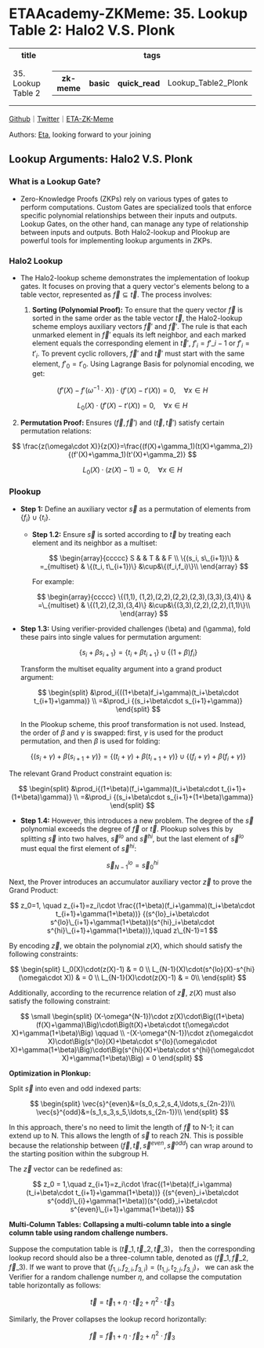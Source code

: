 # ETAAcademy-ZKMeme: 35. Lookup Table 2: Halo2 V.S. Plonk

<table>
  <tr>
    <th>title</th>
    <th>tags</th>
  </tr>
  <tr>
    <td>35. Lookup Table 2</td>
    <td>
      <table>
        <tr>
          <th>zk-meme</th>
          <th>basic</th>
          <th>quick_read</th>
          <td>Lookup_Table2_Plonk</td>
        </tr>
      </table>
    </td>
  </tr>
</table>

[Github](https://github.com/ETAAcademy)｜[Twitter](https://twitter.com/ETAAcademy)｜[ETA-ZK-Meme](https://github.com/ETAAcademy/ETAAcademy-ZK-Meme)

Authors: [Eta](https://twitter.com/pwhattie), looking forward to your joining

## Lookup Arguments: Halo2 V.S. Plonk

### What is a Lookup Gate?

- Zero-Knowledge Proofs (ZKPs) rely on various types of gates to perform computations. Custom Gates are specialized tools that enforce specific polynomial relationships between their inputs and outputs. Lookup Gates, on the other hand, can manage any type of relationship between inputs and outputs. Both Halo2-lookup and Plookup are powerful tools for implementing lookup arguments in ZKPs.

### Halo2 Lookup

- The Halo2-lookup scheme demonstrates the implementation of lookup gates. It focuses on proving that a query vector's elements belong to a table vector, represented as $\vec{f} \subseteq \vec{t}$. The process involves:

  1.  **Sorting (Polynomial Proof):**
      To ensure that the query vector $\vec{f}$ is sorted in the same order as the table vector $\vec{t},$ the Halo2-lookup scheme employs auxiliary vectors $\vec{f}'$ and $\vec{f}'.$ The rule is that each unmarked element in $\vec{f}'$ equals its left neighbor, and each marked element equals the corresponding element in $\vec{t}'$, $f'_i=f'\_{i-1}$ or $f'_i=t'_i$. To prevent cyclic rollovers, $\vec{f}'$ and $\vec{t}'$ must start with the same element, $f'_0=t'_0$. Using Lagrange Basis for polynomial encoding, we get:
      
$$
(f'(X)-f'(\omega^{-1}\cdot X))\cdot (f'(X)-t'(X)) = 0, \quad \forall x\in H
$$   
      
      
      
$$
L_0(X)\cdot(f'(X)-t'(X)) = 0, \quad \forall x\in H
$$
      
  2.  **Permutation Proof:** Ensures $(\vec{f}, \vec{f}')$ and $(\vec{t}, \vec{t}')$ satisfy certain permutation relations:

$$
\frac{z(\omega\cdot X)}{z(X)}=\frac{(f(X)+\gamma_1)(t(X)+\gamma_2)}{(f'(X)+\gamma_1)(t'(X)+\gamma_2)}
$$

$$
L_0(X)\cdot (z(X) - 1) = 0, \quad \forall x\in H
$$

### Plookup

- **Step 1:** Define an auxiliary vector $\vec{s}$ as a permutation of elements from $\{f_i\} \cup \{t_i\}$.

  - **Step 1.2:** Ensure $\vec{s}$ is sorted according to $\vec{t}$ by treating each element and its neighbor as a multiset:

    $$
    \begin{array}{ccccc}
    S &  & T  & & F \\
    \{(s_i, s\_{i+1})\} & =_{multiset} & \{(t_i, t\_{i+1})\} &\cup&\{(f_i,f_i)\}\\
    \end{array}
    $$

    For example:

    $$
    \begin{array}{ccccc}
    \{(1,1), (1,2),(2,2),(2,2),(2,3),(3,3),(3,4)\} & =\_{multiset} & \{(1,2),(2,3),(3,4)\} &\cup&\{(3,3),(2,2),(2,2),(1,1)\}\\
    \end{array}
    $$

- **Step 1.3:** Using verifier-provided challenges \(\beta\) and \(\gamma\), fold these pairs into single values for permutation argument:

  $$
  \{s_i + \beta s_{i+1}\}=\{t_i + \beta t_{i+1}\}\cup\{(1+\beta)f_i\}
  $$

  Transform the multiset equality argument into a grand product argument:

  $$
  \begin{split}
  &\prod_i{((1+\beta)f_i+\gamma)(t_i+\beta\cdot t_{i+1}+\gamma)} \\
  =&\prod_i
  {(s_i+\beta\cdot s_{i+1}+\gamma)}
  \end{split}
  $$

  In the Plookup scheme, this proof transformation is not used. Instead, the order of $\beta$ and $\gamma$ is swapped: first, $\gamma$ is used for the product permutation, and then $\beta$ is used for folding:

  $$
  \{(s_i+\gamma) + \beta (s_{i+1}+\gamma)\}=\{(t_i + \gamma) + \beta (t_{i+1}+\gamma)\}\cup\{(f_i+\gamma)+ \beta(f_i+\gamma)\}
  $$

The relevant Grand Product constraint equation is:

$$
\begin{split}
&\prod_i{(1+\beta)(f_i+\gamma)(t_i+\beta\cdot t_{i+1}+(1+\beta)\gamma)} \\
=&\prod_i
{(s_i+\beta\cdot s_{i+1}+(1+\beta)\gamma)}
\end{split}
$$

- **Step 1.4:** However, this introduces a new problem. The degree of the $\vec{s}$ polynomial exceeds the degree of $\vec{f}$ or $\vec{t}$. Plookup solves this by splitting $\vec{s}$ into two halves, $\vec{s}^{lo}$ and $\vec{s}^{hi}$, but the last element of $\vec{s}^{lo}$ must equal the first element of $\vec{s}^{hi}$:

$$
\vec{s}^{lo}_{N-1} = \vec{s}^{hi}_0
$$

Next, the Prover introduces an accumulator auxiliary vector $\vec{z}$ to prove the Grand Product:

$$
z_0=1, \quad z_{i+1}=z_i\cdot \frac{(1+\beta)(f_i+\gamma)(t_i+\beta\cdot t_{i+1}+\gamma(1+\beta))}
{(s^{lo}_i+\beta\cdot s^{lo}\_{i+1}+\gamma(1+\beta))(s^{hi}_i+\beta\cdot s^{hi}\_{i+1}+\gamma(1+\beta))},\quad z\_{N-1}=1
$$

By encoding $\vec{z}$, we obtain the polynomial $z(X)$, which should satisfy the following constraints:

$$
\begin{split}
L_0(X)\cdot(z(X)-1) & = 0 \\
L_{N-1}(X)\cdot(s^{lo}(X)-s^{hi}(\omega\cdot X)) & = 0 \\
L_{N-1}(X)\cdot(z(X)-1) & = 0\\
\end{split}
$$

Additionally, according to the recurrence relation of $\vec{z}$, $z(X)$ must also satisfy the following constraint:

$$
\small
\begin{split}
(X-\omega^{N-1})\cdot z(X)\cdot\Big((1+\beta)(f(X)+\gamma)\Big)\cdot\Big(t(X)+\beta\cdot t(\omega\cdot X)+\gamma(1+\beta)\Big) \qquad \\
-(X-\omega^{N-1})\cdot z(\omega\cdot X)\cdot\Big(s^{lo}(X)+\beta\cdot s^{lo}(\omega\cdot X)+\gamma(1+\beta)\Big)\cdot\Big(s^{hi}(X)+\beta\cdot s^{hi}(\omega\cdot X)+\gamma(1+\beta)\Big) = 0
\end{split}
$$

**Optimization in Plonkup:**

Split $\vec{s}$ into even and odd indexed parts:

$$
\begin{split}
\vec{s}^{even}&=(s_0,s_2,s_4,\ldots,s_{2n-2})\\
\vec{s}^{odd}&=(s_1,s_3,s_5,\ldots,s_{2n-1})\\
\end{split}
$$

In this approach, there's no need to limit the length of $\vec{f}$ to N-1; it can extend up to N. This allows the length of $\vec{s}$ to reach 2N. This is possible because the relationship between $(\vec{f}, \vec{t}, \vec{s}^{even}, \vec{s}^{odd})$ can wrap around to the starting position within the subgroup H.

The $\vec{z}$ vector can be redefined as:

$$
z_0 = 1,\quad z_{i+1}=z_i\cdot \frac{(1+\beta)(f_i+\gamma)(t_i+\beta\cdot t_{i+1}+\gamma(1+\beta))}
{(s^{even}_i+\beta\cdot s^{odd}\_{i}+\gamma(1+\beta))(s^{odd}_i+\beta\cdot s^{even}\_{i+1}+\gamma(1+\beta))}
$$

**Multi-Column Tables:**
**Collapsing a multi-column table into a single column table using random challenge numbers.** 

Suppose the computation table is $(\vec{t}\_1, \vec{t}\_2, \vec{t}\_3)$， then the corresponding lookup record should also be a three-column table, denoted as $(\vec{f}\_1,\vec{f}\_2,\vec{f}\_3)$. If we want to prove that $(f_{1,i},f_{2,i},f_{3,i})=(t_{1,j},t_{2,j},f_{3,j})$， we can ask the Verifier for a random challenge number $\eta$, and collapse the computation table horizontally as follows:

$$
\vec{t} = \vec{t}_1+\eta\cdot\vec{t}_2+\eta^2\cdot\vec{t}_3
$$

Similarly, the Prover collapses the lookup record horizontally:

$$
\vec{f} = \vec{f}_1+\eta\cdot\vec{f}_2+\eta^2\cdot\vec{f}_3
$$
